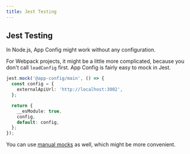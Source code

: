 ```yaml
---
title: Jest Testing
---
```


## Jest Testing

In Node.js, App Config might work without any configuration.

For Webpack projects, it might be a little more complicated, because you don't
call `loadConfig` first. App Config is fairly easy to mock in Jest.

```typescript
jest.mock('@app-config/main', () => {
  const config = {
    externalApiUrl: 'http://localhost:3002',
  };

  return {
    __esModule: true,
    config,
    default: config,
  };
});
```

You can use [manual mocks](https://jestjs.io/docs/en/manual-mocks.html#mocking-node-modules) as well, which might be more convenient.
